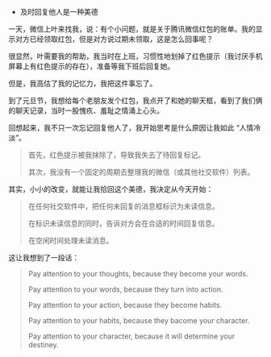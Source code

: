 - 及时回复他人是一种美德

一天，微信上叶来找我，说：有个小问题，就是关于腾讯微信红包的账单。我的显示对方已经领取红包，但是对方说过期未领取，这是怎么回事呢？

很显然，叶需要我的帮助，我当时在上班，习惯性地划掉了红色提示（我讨厌手机屏幕上有红色提示的存在），准备等我下班后回复她。

但是，我高估了我的记忆力，我把这件事忘了。

到了元旦节，我想给每个老朋友发个红包，我点开了和她的聊天框，看到了我们俩的聊天记录，当时一股愧疚、羞耻之情涌上心头。

回想起来，我不只一次忘记回复他人了，我开始思考是什么原因让我如此 “人情冷淡”。

> 首先，红色提示被我抹除了，导致我失去了待回复标记。
>
> 其次，我没有一个固定的周期去整理我的微信（或其他社交软件）列表。

其实，小小的改变，就能让我拾回这个美德，我决定从今天开始：

> 在任何社交软件中，把任何未回复的消息框标识为未读信息。
>
> 在标识未读信息的同时，告诉对方会在合适的时间回复信息。
>
> 在空闲时间处理未读消息。

这让我想到了一段话：

> Pay attention to your thoughts, because they become your words.
>
> Pay attention to your words, because they turn into action.
>
> Pay attention to your action, because they become habits.
>
> Pay attention to your habits, because they bacome your character.
>
> Pay attention to your character, because it will determine your destiney.